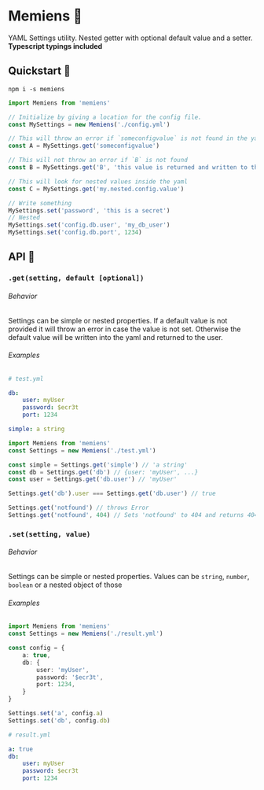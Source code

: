 # Memiens 🧠

YAML Settings utility. Nested getter with optional default value and a setter.
**Typescript typings included**

## Quickstart 🚀

```
npm i -s memiens
```

```typescript
import Memiens from 'memiens'

// Initialize by giving a location for the config file.
const MySettings = new Memiens('./config.yml')

// This will throw an error if `someconfigvalue` is not found in the yaml
const A = MySettings.get('someconfigvalue')

// This will not throw an error if `B` is not found
const B = MySettings.get('B', 'this value is returned and written to the yaml if the config entry does not exist')

// This will look for nested values inside the yaml
const C = MySettings.get('my.nested.config.value')

// Write something
MySettings.set('password', 'this is a secret')
// Nested 
MySettings.set('config.db.user', 'my_db_user')
MySettings.set('config.db.port', 1234)
```

## API 📒

### `.get(setting, default [optional])`

###### Behavior
Settings can be simple or nested properties.
If a default value is not provided it will throw an error in case the value is not set. Otherwise the default value will be written into the yaml and returned to the user.

###### Examples


```yaml
# test.yml

db:
    user: myUser
    password: $ecr3t
    port: 1234

simple: a string
```

```typescript
import Memiens from 'memiens'
const Settings = new Memiens('./test.yml')

const simple = Settings.get('simple') // 'a string'
const db = Settings.get('db') // {user: 'myUser', ...}
const user = Settings.get('db.user') // 'myUser'

Settings.get('db').user === Settings.get('db.user') // true

Settings.get('notfound') // throws Error
Settings.get('notfound', 404) // Sets 'notfound' to 404 and returns 404
```

### `.set(setting, value)`

###### Behavior
Settings can be simple or nested properties.
Values can be `string`, `number`, `boolean` or a nested object of those

###### Examples


```typescript
import Memiens from 'memiens'
const Settings = new Memiens('./result.yml')

const config = {
	a: true,
	db: {
		user: 'myUser',
		password: '$ecr3t',
		port: 1234,
	}
}

Settings.set('a', config.a)
Settings.set('db', config.db)
```

```yaml
# result.yml

a: true
db:
    user: myUser
    password: $ecr3t
    port: 1234
```
